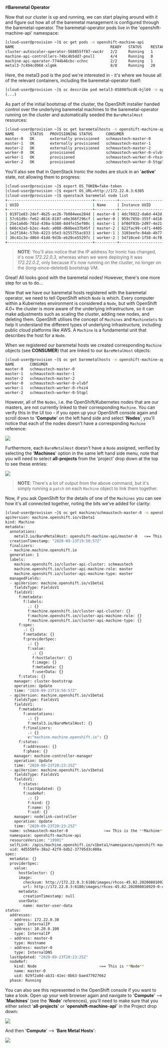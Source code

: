 #**Baremetal Operator**

Now that our cluster is up and running, we can start playing around with it and figure out how all of the baremetal management is configured through the baremetal-operator. The baremetal-operator pods live in the 'openshift-machine-api' namespace:

~~~bash
[cloud-user@provision ~]$ oc get pods -n openshift-machine-api
NAME                                           READY   STATUS    RESTARTS   AGE
cluster-autoscaler-operator-568855ff87-vwc4r   2/2     Running   1          42h
machine-api-controllers-74bc4b5dd7-pnxll       4/4     Running   0          42h
machine-api-operator-7744b46cbc-xchnc          2/2     Running   1          42h
metal3-7c494cd968-xlgmk                        8/8     Running   20         42h
~~~

Here, the metal3 pod is the pod we're interested in - it's where we house all of the relevant containers, including the baremetal-operator itself:

~~~bash
[cloud-user@provision ~]$ oc describe pod metal3-85898fbcd6-bjl69 -n openshift-machine-api
(...)
~~~

As part of the initial bootstrap of the cluster, the OpenShift installer handed control over the underlying baremetal machines to the baremetal-operator running on the cluster and automatically seeded the `BareMetalHost` resources:

~~~bash
[cloud-user@provision ~]$ oc get baremetalhosts -n openshift-machine-api
NAME       STATUS   PROVISIONING STATUS      CONSUMER                     BMC                     HARDWARE PROFILE   ONLINE   ERROR
master-0   OK       externally provisioned   schmaustech-master-0         ipmi://10.20.0.3:6202                      true     
master-1   OK       externally provisioned   schmaustech-master-1         ipmi://10.20.0.3:6201                      true     
master-2   OK       externally provisioned   schmaustech-master-2         ipmi://10.20.0.3:6205                      true     
worker-0   OK       provisioned              schmaustech-worker-0-vlvbf   ipmi://10.20.0.3:6204   openstack          true     
worker-1   OK       provisioned              schmaustech-worker-0-rhsz4   ipmi://10.20.0.3:6203   openstack          true     
worker-2   OK       provisioned              schmaustech-worker-0-5tqpl   ipmi://10.20.0.3:6200   openstack          true   
~~~

You'll also see that in OpenStack Ironic the nodes are stuck in an '**active**' state, not allowing them to progress:

~~~bash
[cloud-user@provision ~]$ export OS_TOKEN=fake-token
[cloud-user@provision ~]$ export OS_URL=http://172.22.0.3:6385
[cloud-user@provision ~]$ openstack baremetal node list
+--------------------------------------+----------+--------------------------------------+-------------+--------------------+-------------+
| UUID                                 | Name     | Instance UUID                        | Power State | Provisioning State | Maintenance |
+--------------------------------------+----------+--------------------------------------+-------------+--------------------+-------------+
| 01971e83-2def-4b25-ac26-7b084eee284d | master-0 | 4dc76022-da6d-442d-9585-c19bab11dcc2 | power on    | active             | False       |
| 57c61d9c-fe62-4616-8107-e0e366f296cf | worker-0 | 959c785b-355f-4d18-be8c-c0c26cd56c38 | power on    | active             | False       |
| 25e1a6db-781d-430a-b388-8d4fe15ef00c | master-1 | bf0df03b-2d97-4e21-a916-a7455fcf9ce1 | power on    | active             | False       |
| b66c42a5-b2ec-4adc-a088-d68bee37b45f | master-2 | 622fac99-c471-4405-ad9d-137ebc5afa09 | power on    | active             | False       |
| 1e2f164c-57bb-4223-b5e3-b255755ac833 | worker-1 | 3103eefe-04ab-4b77-bf37-5f16c3380f8b | power on    | active             | False       |
| 36c41c3a-d86d-41dd-9d3b-eb20ce55297c | worker-2 | 54710ced-1f58-4cf8-a9b8-4e1f0e0600d5 | power on    | active             | False       |
+--------------------------------------+----------+--------------------------------------+-------------+--------------------+-------------+
~~~

> **NOTE**: You'll also notice that the IP address for Ironic has changed, it's now *172.22.0.3*, whereas when we were deploying it was *172.22.0.2*, only because it's now running on the cluster, no longer on the (long-since-deleted) bootstrap VM.

Great! All looks good with the baremetal nodes! However, there's one more step for us to do...

Now that we have our baremetal hosts registered with the baremetal operator, we need to tell OpenShift which `Node` is which. Every computer within a Kubernetes environment is considered a `Node`, but with OpenShift 4.0+ the cluster is more aware of the underlying infrastructure, so it can make adjustments such as scaling the cluster, adding new nodes, and deleting them. OpenShift utilises the concept of `Machines` and `MachineSets` to help it understand the different types of underlying infrastructure, including public cloud platforms like AWS. A `Machine` is a fundamental unit that describes the host for a `Node`.

When we registered our baremetal hosts we created corresponding `Machine` objects (see **CONSUMER**) that are linked to our `BareMetalHost` objects:

~~~bash
[cloud-user@provision ~]$ oc get baremetalhosts -n openshift-machine-api -o=custom-columns=NAME:.metadata.name,CONSUMER:.spec.consumerRef.name
NAME       CONSUMER
master-0   schmaustech-master-0
master-1   schmaustech-master-1
master-2   schmaustech-master-2
worker-0   schmaustech-worker-0-vlvbf
worker-1   schmaustech-worker-0-rhsz4
worker-2   schmaustech-worker-0-5tqpl
~~~ 

However, all of the `Nodes`, i.e. the OpenShift/Kubernetes nodes that are our masters, are not currently linked to their corresponding `Machine`. You can verify this in the UI too - if you open up your OpenShift console again and scroll down to '**Compute**' on the left hand side and select '**Nodes**', you'll notice that each of the nodes doesn't have a corresponding `Machine` reference:

<img src="img/no-machine.png"/>

Furthermore, each `BareMetalHost` doesn't have a `Node` assigned, verified by selecting the '**Machines**' option in the same left hand side menu, note that you will need to select **all-projects** from the 'project' drop down at the top to see these entries:

<img src="img/no-node.png"/>

> **NOTE**: There's a lot of output from the above command, but it's simply running a `patch` on each `Machine` object to link them together.

Now, if you ask OpenShift for the details of one of the `Machines` you can see how it's all connected together, noting the bits we've added for clarity:

~~~bash
[cloud-user@provision ~]$ oc get machine/schmaustech-master-0 -n openshift-machine-api -o yaml
apiVersion: machine.openshift.io/v1beta1
kind: Machine
metadata:
  annotations:
    metal3.io/BareMetalHost: openshift-machine-api/master-0   <== This is the **Baremetalhost**
  creationTimestamp: "2020-09-23T19:50:57Z"
  finalizers:
  - machine.machine.openshift.io
  generation: 1
  labels:
    machine.openshift.io/cluster-api-cluster: schmaustech
    machine.openshift.io/cluster-api-machine-role: master
    machine.openshift.io/cluster-api-machine-type: master
  managedFields:
  - apiVersion: machine.openshift.io/v1beta1
    fieldsType: FieldsV1
    fieldsV1:
      f:metadata:
        f:labels:
          .: {}
          f:machine.openshift.io/cluster-api-cluster: {}
          f:machine.openshift.io/cluster-api-machine-role: {}
          f:machine.openshift.io/cluster-api-machine-type: {}
      f:spec:
        .: {}
        f:metadata: {}
        f:providerSpec:
          .: {}
          f:value:
            .: {}
            f:hostSelector: {}
            f:image: {}
            f:metadata: {}
            f:userData: {}
      f:status: {}
    manager: cluster-bootstrap
    operation: Update
    time: "2020-09-23T19:50:57Z"
  - apiVersion: machine.openshift.io/v1beta1
    fieldsType: FieldsV1
    fieldsV1:
      f:metadata:
        f:annotations:
          .: {}
          f:metal3.io/BareMetalHost: {}
        f:finalizers:
          .: {}
          v:"machine.machine.openshift.io": {}
      f:status:
        f:addresses: {}
        f:phase: {}
    manager: machine-controller-manager
    operation: Update
    time: "2020-09-23T20:23:25Z"
  - apiVersion: machine.openshift.io/v1beta1
    fieldsType: FieldsV1
    fieldsV1:
      f:status:
        f:lastUpdated: {}
        f:nodeRef:
          .: {}
          f:kind: {}
          f:name: {}
          f:uid: {}
    manager: nodelink-controller
    operation: Update
    time: "2020-09-23T20:23:25Z"
  name: schmaustech-master-0                <== This is the **Machine**
  namespace: openshift-machine-api
  resourceVersion: "19901"
  selfLink: /apis/machine.openshift.io/v1beta1/namespaces/openshift-machine-api/machines/schmaustech-master-0
  uid: 4d5550fe-38a2-42f9-bdb2-37795d3c408a
spec:
  metadata: {}
  providerSpec:
    value:
      hostSelector: {}
      image:
        checksum: http://172.22.0.3:6180/images/rhcos-45.82.202008010929-0-openstack.x86_64.qcow2/rhcos-45.82.202008010929-0-compressed.x86_64.qcow2.md5sum
        url: http://172.22.0.3:6180/images/rhcos-45.82.202008010929-0-openstack.x86_64.qcow2/rhcos-45.82.202008010929-0-compressed.x86_64.qcow2
      metadata:
        creationTimestamp: null
      userData:
        name: master-user-data
status:
  addresses:
  - address: 172.22.0.30
    type: InternalIP
  - address: 10.20.0.100
    type: InternalIP
  - address: master-0
    type: Hostname
  - address: master-0
    type: InternalDNS
  lastUpdated: "2020-09-23T20:23:25Z"
  nodeRef:
    kind: Node                            <== This is **Node**
    name: master-0
    uid: 029f2a0d-ab31-41ec-8b63-bae477027662
  phase: Running

~~~

You can also see this represented in the OpenShift console if you want to take a look. Open up your web browser again and navigate to '**Compute**' --> '**Machines**' (see the '**Node**' references), you'll need to make sure that you either select '**all-projects**' or '**openshift-machine-api**' in the Project drop down:

<img src="img/console-machines.png"/>

And then '**Compute**' --> '**Bare Metal Hosts**':

<img src="img/console-baremetal.png"/>
